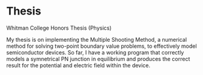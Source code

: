 # Thesis
Whitman College Honors Thesis (Physics)

My thesis is on implementing the Multiple Shooting Method, a numerical method for solving two-point boundary value problems, to effectively model semiconductor devices. So far, I have a working program that correctly models a symnetrical PN junction in equilibrium and produces the correct result for the potential and electric field within the device.
